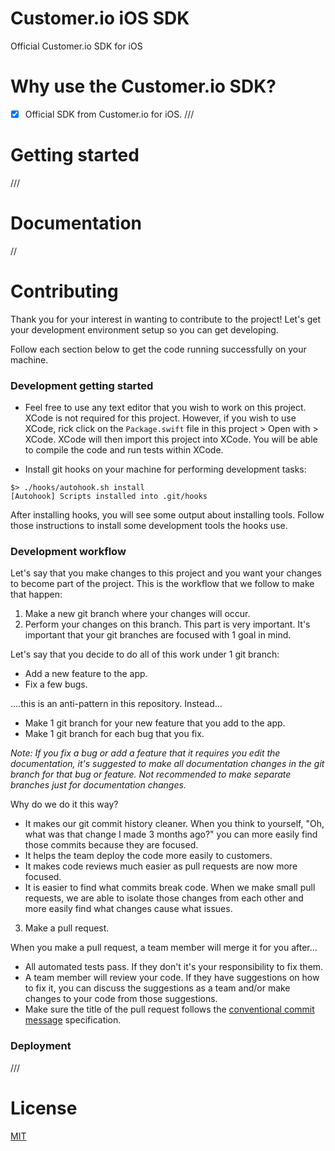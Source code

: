 # Customer.io iOS SDK

Official Customer.io SDK for iOS

# Why use the Customer.io SDK?

* [X] Official SDK from Customer.io for iOS. 
///

# Getting started

///

# Documentation

//

# Contributing

Thank you for your interest in wanting to contribute to the project! Let's get your development environment setup so you can get developing.

Follow each section below to get the code running successfully on your machine. 

### Development getting started

* Feel free to use any text editor that you wish to work on this project. XCode is not required for this project. However, if you wish to use XCode, rick click on the `Package.swift` file in this project > Open with > XCode. XCode will then import this project into XCode. You will be able to compile the code and run tests within XCode. 

* Install git hooks on your machine for performing development tasks: 

```
$> ./hooks/autohook.sh install
[Autohook] Scripts installed into .git/hooks
```

After installing hooks, you will see some output about installing tools. Follow those instructions to install some development tools the hooks use. 

### Development workflow 

Let's say that you make changes to this project and you want your changes to become part of the project. This is the workflow that we follow to make that happen:

1. Make a new git branch where your changes will occur. 
2. Perform your changes on this branch. This part is very important. It's important that your git branches are focused with 1 goal in mind. 

Let's say that you decide to do all of this work under 1 git branch:
* Add a new feature to the app. 
* Fix a few bugs. 

....this is an anti-pattern in this repository. Instead...

* Make 1 git branch for your new feature that you add to the app. 
* Make 1 git branch for each bug that you fix. 

*Note: If you fix a bug or add a feature that it requires you edit the documentation, it's suggested to make all documentation changes in the git branch for that bug or feature. Not recommended to make separate branches just for documentation changes.*

Why do we do it this way? 
* It makes our git commit history cleaner. When you think to yourself, "Oh, what was that change I made 3 months ago?" you can more easily find those commits because they are focused. 
* It helps the team deploy the code more easily to customers. 
* It makes code reviews much easier as pull requests are now more focused. 
* It is easier to find what commits break code. When we make small pull requests, we are able to isolate those changes from each other and more easily find what changes cause what issues. 

3. Make a pull request. 

When you make a pull request, a team member will merge it for you after...
* All automated tests pass. If they don't it's your responsibility to fix them. 
* A team member will review your code. If they have suggestions on how to fix it, you can discuss the suggestions as a team and/or make changes to your code from those suggestions. 
* Make sure the title of the pull request follows the [conventional commit message](https://gist.github.com/levibostian/71afa00ddc69688afebb215faab48fd7) specification. 

### Deployment 

///

# License

[MIT](LICENSE)